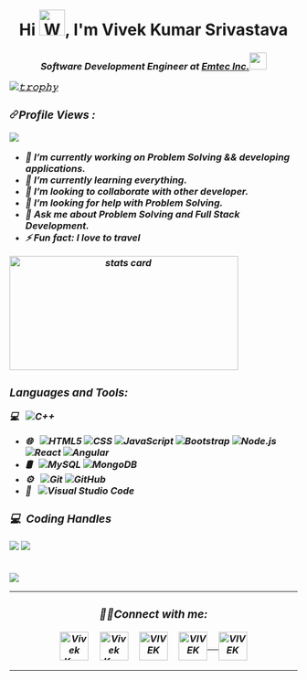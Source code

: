 <h1 align="center">Hi <img src="https://raw.githubusercontent.com/nixin72/nixin72/master/wave.gif" 
         alt="Waving hand animated gif"
         height="45"
         width="45" />, I'm Vivek Kumar Srivastava</h1> 
<h3><p align="center"><em>Software Development Engineer at <a href="https://www.emtecinc.com">Emtec Inc.</a><img src="https://media.giphy.com/media/WUlplcMpOCEmTGBtBW/giphy.gif" width="30"> 
<!-- </em></p></h3><br>
### Liked my Contributions:question::point_right: [Nominate Me for GitHub Stars](https://stars.github.com/nominate/) :star: :sparkles:<br> -->

<!-- <p align="left"> <img src="https://komarev.com/ghpvc/?username=viv786ek&label=Profile%20views&color=0e75b6&style=flat" alt="viv786ek" /> </p> -->


[![𝚝𝚛𝚘𝚙𝚑𝚢](https://github-profile-trophy.vercel.app/?username=viv786ek&column=8&margin-w=15&margin-h=15&no-bg=true&no-frame=true&theme=juicyfresh)](https://github.com/viv786ek)
<!-- <h3 align="center"> I'm a Problem Solver Enthusiast and Developer !</h3> -->
<h3><a id="user-content-profile-views-" class="anchor" aria-hidden="true" href="#profile-views-"><svg class="octicon octicon-link" viewBox="0 0 16 16" version="1.1" width="16" height="16" aria-hidden="true"><path fill-rule="evenodd" d="M7.775 3.275a.75.75 0 001.06 1.06l1.25-1.25a2 2 0 112.83 2.83l-2.5 2.5a2 2 0 01-2.83 0 .75.75 0 00-1.06 1.06 3.5 3.5 0 004.95 0l2.5-2.5a3.5 3.5 0 00-4.95-4.95l-1.25 1.25zm-4.69 9.64a2 2 0 010-2.83l2.5-2.5a2 2 0 012.83 0 .75.75 0 001.06-1.06 3.5 3.5 0 00-4.95 0l-2.5 2.5a3.5 3.5 0 004.95 4.95l1.25-1.25a.75.75 0 00-1.06-1.06l-1.25 1.25a2 2 0 01-2.83 0z"></path></svg></a>Profile Views :<br></h3>


<img src="https://camo.githubusercontent.com/c2344f891c785dfe7ecbc4c76afcf80f0f5112955acc4761e6016fb1165a25f3/68747470733a2f2f70726f66696c652d636f756e7465722e676c697463682e6d652f736872616e6e796f626173752f636f756e742e737667" data-canonical-src="https://profile-counter.glitch.me/Viv786ek/count.svg" style="max-width:100%;">


- 🔭 I’m currently working on Problem Solving && developing applications.
- 🌱 I’m currently learning everything.
- 👯 I’m looking to collaborate with other developer.
- 🤔 I’m looking for help with Problem Solving.
- 💬 Ask me about Problem Solving and Full Stack Development.
- ⚡ Fun fact: I love to travel
<p>
<a align= "center" href="https://github.com/viv786ek">
<img alt= "stats card" height="200px" width="400" src="https://github-readme-streak-stats.herokuapp.com?user=viv786ek&theme=radical)">
</a>
</p>
<!-- <br /> -->

### Languages and Tools:

💻 &nbsp;
  ![C++](https://img.shields.io/badge/-C++-333333?style=flat&logo=C%2B%2B&logoColor=00599C)
- 🌐 &nbsp;
  ![HTML5](https://img.shields.io/badge/-HTML5-333333?style=flat&logo=HTML5)
  ![CSS](https://img.shields.io/badge/-CSS-333333?style=flat&logo=CSS3&logoColor=1572B6)
  ![JavaScript](https://img.shields.io/badge/-JavaScript-333333?style=flat&logo=javascript)
  ![Bootstrap](https://img.shields.io/badge/-Bootstrap-333333?style=flat&logo=bootstrap&logoColor=563D7C)
  ![Node.js](https://img.shields.io/badge/-Node.js-333333?style=flat&logo=node.js)
  ![React](https://img.shields.io/badge/-React-333333?style=flat&logo=react)
  ![Angular](https://img.shields.io/badge/-Angular-333333?style=flat&logo=angular)
-  🛢 &nbsp;
  ![MySQL](https://img.shields.io/badge/-MySQL-333333?style=flat&logo=mysql)
  ![MongoDB](https://img.shields.io/badge/-MongoDB-333333?style=flat&logo=mongodb)
- ⚙️ &nbsp;
  ![Git](https://img.shields.io/badge/-Git-333333?style=flat&logo=git)
  ![GitHub](https://img.shields.io/badge/-GitHub-333333?style=flat&logo=github)
- 🔧 &nbsp;
  ![Visual Studio Code](https://img.shields.io/badge/-Visual%20Studio%20Code-333333?style=flat&logo=visual-studio-code&logoColor=007ACC)

<!-- <img align="left" alt="Visual Studio Code" width="26px" src="https://raw.githubusercontent.com/github/explore/80688e429a7d4ef2fca1e82350fe8e3517d3494d/topics/visual-studio-code/visual-studio-code.png" />
<img align="left" alt="HTML5" width="26px" src="https://raw.githubusercontent.com/github/explore/80688e429a7d4ef2fca1e82350fe8e3517d3494d/topics/html/html.png" />
<img align="left" alt="CSS3" width="26px" src="https://raw.githubusercontent.com/github/explore/80688e429a7d4ef2fca1e82350fe8e3517d3494d/topics/css/css.png" />

<img align="left" alt="JavaScript" width="26px" src="https://raw.githubusercontent.com/github/explore/80688e429a7d4ef2fca1e82350fe8e3517d3494d/topics/javascript/javascript.png" />

<img align="left" alt="SQL" width="26px" src="https://raw.githubusercontent.com/github/explore/80688e429a7d4ef2fca1e82350fe8e3517d3494d/topics/sql/sql.png" />
<img align="left" alt="MySQL" width="26px" src="https://raw.githubusercontent.com/github/explore/80688e429a7d4ef2fca1e82350fe8e3517d3494d/topics/mysql/mysql.png" />

<img align="left" alt="GitHub" width="26px" src="https://raw.githubusercontent.com/github/explore/78df643247d429f6cc873026c0622819ad797942/topics/github/github.png" /> -->

<h3> 💻 &nbsp;Coding Handles </h3>

[![](https://img.shields.io/badge/GeeksForGeeks-viv786ek-green)](https://auth.geeksforgeeks.org/user/viv786ek/profile)
[![](https://img.shields.io/badge/Leetcode-Viv786_ek-red)](https://leetcode.com/Viv786_ek/)

<br />
<img src="https://github-readme-stats.vercel.app/api?username=viv786ek&show_icons=true&theme=radical">

<hr>

<h3 align="center">🤝🏻Connect with me:</h3>
<p align="center">
<!--          <a href="https://www.linkedin.com/in/soham-chakraborty-69aa70192/" target="_blank"><img src="https://img.shields.io/badge/LinkedIn-%230077B5.svg?&style=flat-square&logo=linkedin&logoColor=white" alt="LinkedIn"></a>
[![Github Badge](https://img.shields.io/badge/-Github-232323?style=flat-square&logo=Github&logoColor=white&link=https://space.bilibili.com/7708412)](https://github.com/Viv786ek)
[![Gmail Badge](https://img.shields.io/badge/-Gmail-c14438?style=flat-square&logo=Gmail&logoColor=white&link=mailto:vivekkumarsrivastava877@gmail.com)](mailto:vivekkumarsrivastava877@gmail.com)
[![Whatsapp Badge](https://img.shields.io/badge/-Whatsapp-4CA143?style=flat-square&labelColor=4CA143&logo=whatsapp&logoColor=white&link=https://api.whatsapp.com/send?phone=7897542077&text=Hi!)](https://api.whatsapp.com/send?phone=7897542077&text=Hi!)
<a href="https://www.instagram.com/Viv786ek/" target="_blank"><img src="https://img.shields.io/badge/Instagram-%23E4405F.svg?&style=flat-square&logo=instagram&logoColor=white" alt="Instagram"></a> -->
<a href="https://twitter.com/VivekKu04263472" target="blank"><img align="center" src="https://img.icons8.com/cute-clipart/64/000000/twitter.png" alt="Vivek Kumar Srivastava" height="50" width="50" /></a> &nbsp;&nbsp;&nbsp;
<a href="https://www.linkedin.com/in/Viv786ek/" target="blank"><img align="center" src="https://img.icons8.com/cute-clipart/64/000000/linkedin.png" alt="Vivek Kumar Srivastava" height="50" width="50" /></a>&nbsp;&nbsp;&nbsp;&nbsp;
<a href="mailto:vivekkumarsrivastava877@gmail.com" target="blank"><img align="center" src="https://img.icons8.com/cute-clipart/64/000000/gmail.png" alt="VIVEK" height="50" width="50" /></a>&nbsp;&nbsp;&nbsp;&nbsp;
<a href="https://api.whatsapp.com/send?phone=9123369601&text=Hi!" target="blank"><img align="center" src="https://img.icons8.com/cute-clipart/64/000000/whatsapp.png" alt="VIVEK" height="50" width="50" />&nbsp;&nbsp;&nbsp;&nbsp;
<a href="https://instagram.com/_vivek.srivastava" target="blank"><img align="center" src="https://img.icons8.com/cute-clipart/64/000000/instagram-new.png" alt="VIVEK" height="50" width="50" /></a>
</p>

<hr>



